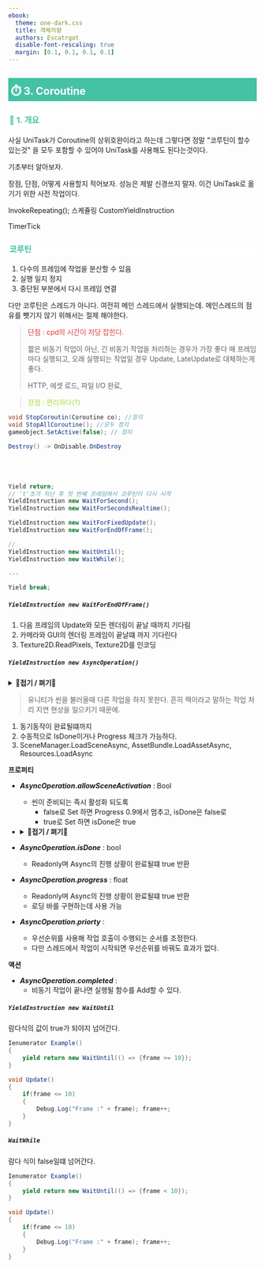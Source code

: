 ```yaml
---
ebook:
  theme: one-dark.css
  title: 객체지향
  authors: Escatrgot
  disable-font-rescaling: true
  margin: [0.1, 0.1, 0.1, 0.1]
---
```

<style>
    h3.quest { font-weight: bold; border: 3px solid; color: #A0F !important;}
    .quest { font-weight: bold; color: #A0F !important;}

    h2 { border-top: 12px solid #45C1A4; border-left: 5px solid #45C1A4; border-right: 5px solid #45C1A4; background-color: #45C1A4; color: #FFF !important; font-weight: bold;}

    h3 { border-top: 3px solid #FFF; border: 2px solid #FFF; background-color: #FFF; color: #45C1A4 !important;}

    h4 { font-weight: bold; color: #FFF !important; }
    .red{color: #d93d3d;}
    .darkred{color: #470909;}
    .orange{color: #cf6d1d;}
    .yellow{color: #DD3;}
    .green{color: #25ba00;}
    .blue{color: #169ae0;}
    .pink{color: #d10fd1;}
    .dim{color : #666666;}
    .lime{color : #addb40;}
</style>

## ⏱️ 3. Coroutine

### 📄 1. 개요
사실 UniTask가 Coroutine의 상위호완이라고 하는데
그렇다면 정말 "코루틴이 할수 있는것" 을 모두 포함할 수 있어야
UniTask를 사용해도 된다는것이다.

기초부터 알아보자.

장점, 단점, 어떻게 사용할지 적어보자.
성능은 제발 신경쓰지 말자.
이건 UniTask로 옮기기 위한 사전 작업이다.

InvokeRepeating();
스케쥴링
CustomYieldInstruction

TimerTick

### 코루틴
1. 다수의 프레임에 작업을 분산할 수 있음
2. 실행 일지 정지
3. 중단된 부분에서 다시 프레임 연결

다만 코루틴은 스레드가 아니다. 여전히 메인 스레드에서 실행되는데.
메인스레드의 점유를 뺏기지 않기 위해서는 절제 해야한다. 
> <p class="red">단점 : cpd의 시간이 저당 잡힌다.</p>
> 짧은 비동기 작업이 아닌, 긴 비동기 작업을 처리하는 경우가 가장 좋다
> 매 프레임마다 실행되고, 오래 실행되는 작업일 경우 Update, LateUpdate로 대체하는게 좋다.
> 
> HTTP, 에셋 로드, 파일 I/O 완료, 

> <p class="lime">장점 : 편리하다(?)</p>

> <p class="yellow"></p>

```cs
void StopCoroutin(Coroutine co); //정지
void StopAllCoroutine(); //모두 정지
gameobject.SetActive(false); // 정지

Destroy() -> OnDisable.OnDestroy
```

#### `Yield`
```cs

Yield return;
// 't'초가 지난 후 첫 번째 프레임에서 코루틴이 다시 시작
YieldInstruction new WaitForSecond(); 
YieldInstruction new WaitForSecondsRealtime(); 

YieldInstruction new WaitForFixedUpdate();
YieldInstruction new WaitForEndOfFrame();

//
YieldInstruction new WaitUntil();
YieldInstruction new WaitWhile();

---

Yield break;
```
##### `YieldInstruction new WaitForEndOfFrame()`
1. 다음 프레임의 Update와 모든 렌더링이 끝날 때까지 기다림
2. 카메라와 GUI의 렌더링 프레임이 끝날떄 까지 기다린다
3. Texture2D.ReadPixels, Texture2D를 인코딩

##### `YieldInstruction new AsyncOperation()`

<details>
   <summary style="cursor:pointer; text:bold"><b>📂접기 / 펴기📂</b></summary>

   <!-- summary 아래 한칸 공백 두어야함 -->
```cs
using System.IO;
using UnityEngine;
using UnityEngine.Networking;
using System.Collections;

IEnumerator UploadPNG() 
{
    //렌더링이 끝나고 나서 스크린 버퍼를 읽기위해 사용
    yield return new WaitforEndOfFrame();

    int width = Screen.width;
    int height = Screen.height;
    Texture2D tex = new Texture2D(width, height, TextureFormat.RGB24, false);

    // Read screen contents into the texture
    tex.ReadPixels(new Rect(0,0,width, height), 0,0);
    tex.Apply();

    //Encode Texture into PNG
    byte[] bytes = tex.EndoceToPNG();
    Destroy(tex);

    //웹 폼을 작성
    WWWFrom form = new WWWForm();
    form.AddField("frameCount", Time.frameCount.ToString());
    form.AddBinaryData("fileUpload", bytes);

    //cgi 스크립트 게시
    var w = UnityWebRequest.Post("http://localhost/cgi-bin/env.cgi?post", form");
    yield return w.SendWebRequest();
    
    if(w.result != UnityWebRequest.Result.Success)
        print(w.error)
    else 
        print("Finished Uploading Screenshot");
    yield return null;s
}
```
</details>


> 유니티가 씬을 불러올때 다른 작업을 하지 못한다.
> 흔히 렉이라고 말하는 작업 처리 지연 현상을 일으키기 때문에.

1. 동기동작이 완료될떄까지
2. 수동적으로 IsDone이거나 Progress 체크가 가능하다.
3. SceneManager.LoadSceneAsync, AssetBundle.LoadAssetAsync, Resources.LoadAsync


**프로퍼티**
* ***AsyncOperation.allowSceneActivation*** : Bool
  * 씬이 준비되는 즉시 활성화 되도록 
    * false로 Set 하면 Progress 0.9에서 멈추고, isDone은 false로
    * true로 Set 하면 isDone은 true

* 
    <details>
       <summary style="cursor:pointer; text:bold"><b>📂접기 / 펴기📂</b></summary>

       <!-- summary 아래 한칸 공백 두어야함 -->
    ```cs
    IEnumerator LoadSecne() 
    {
        AsyncOperation asyncOperation = SceneManager.LoadSceneAsync("");
        Debug.Log("Pro :" + asyncOperation.progress);
        while(!asyncOperation.isDone) 
        {
            if(asyncOperation.progress >= 0.9f)
            {
                if(Input.GetKeyDown(KeyCode.Space))
                    asyncOperation.allowSceneActivation = true;
            }
        }
    }
    ```
    </details>

* ***AsyncOperation.isDone*** : bool
  * Readonly며 Async의 진행 상황이 완료될떄 true 반환 

* ***AsyncOperation.progress*** : float
  * Readonly며 Async의 진행 상황이 완료될떄 true 반환 
  * 로딩 바를 구현하는데 사용 가능

* ***AsyncOperation.priorty*** : 
  * 우선순위를 사용해 작업 호출이 수행되는 순서를 조정한다.
  * 다만 스레드에서 작업이 시작되면 우선순위를 바꿔도 효과가 없다.

**액션**
* ***AsyncOperation.completed*** : 
  * 비동기 작업이 끝나면 실행될 함수를 Add할 수 있다.

##### `YieldInstruction new WaitUntil`
람다식의 값이 true가 되야지 넘어간다.

```cs
Ienumerator Example() 
{
    yield return new WaitUntil(() => {frame >= 10});
}

void Update()
{
    if(frame <= 10)
    {
        Debug.Log("Frame :" + frame); frame++;
    }
}
```

##### `WaitWhile`
람다 식이 false일떄 넘어간다.
```cs
Ienumerator Example() 
{
    yield return new WaitUntil(() => {frame < 10});
}

void Update()
{
    if(frame <= 10)
    {
        Debug.Log("Frame :" + frame); frame++;
    }
}
```